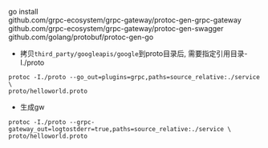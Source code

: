 go install \
    github.com/grpc-ecosystem/grpc-gateway/protoc-gen-grpc-gateway \
    github.com/grpc-ecosystem/grpc-gateway/protoc-gen-swagger \
    github.com/golang/protobuf/protoc-gen-go


- 拷贝`third_party/googleapis/google`到proto目录后, 需要指定引用目录-I./proto
```
protoc -I./proto --go_out=plugins=grpc,paths=source_relative:./service \
proto/helloworld.proto
```

- 生成gw
```
protoc -I./proto --grpc-gateway_out=logtostderr=true,paths=source_relative:./service \
proto/helloworld.proto
```